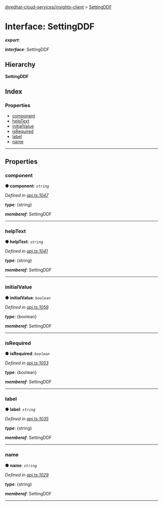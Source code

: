[@redhat-cloud-services/insights-client](../README.md) > [SettingDDF](../interfaces/settingddf.md)

# Interface: SettingDDF

*__export__*: 

*__interface__*: SettingDDF

## Hierarchy

**SettingDDF**

## Index

### Properties

* [component](settingddf.md#component)
* [helpText](settingddf.md#helptext)
* [initialValue](settingddf.md#initialvalue)
* [isRequired](settingddf.md#isrequired)
* [label](settingddf.md#label)
* [name](settingddf.md#name)

---

## Properties

<a id="component"></a>

###  component

**● component**: *`string`*

*Defined in [api.ts:1047](https://github.com/RedHatInsights/javascript-clients/blob/master/packages/insights/api.ts#L1047)*

*__type__*: {string}

*__memberof__*: SettingDDF

___
<a id="helptext"></a>

###  helpText

**● helpText**: *`string`*

*Defined in [api.ts:1041](https://github.com/RedHatInsights/javascript-clients/blob/master/packages/insights/api.ts#L1041)*

*__type__*: {string}

*__memberof__*: SettingDDF

___
<a id="initialvalue"></a>

###  initialValue

**● initialValue**: *`boolean`*

*Defined in [api.ts:1059](https://github.com/RedHatInsights/javascript-clients/blob/master/packages/insights/api.ts#L1059)*

*__type__*: {boolean}

*__memberof__*: SettingDDF

___
<a id="isrequired"></a>

###  isRequired

**● isRequired**: *`boolean`*

*Defined in [api.ts:1053](https://github.com/RedHatInsights/javascript-clients/blob/master/packages/insights/api.ts#L1053)*

*__type__*: {boolean}

*__memberof__*: SettingDDF

___
<a id="label"></a>

###  label

**● label**: *`string`*

*Defined in [api.ts:1035](https://github.com/RedHatInsights/javascript-clients/blob/master/packages/insights/api.ts#L1035)*

*__type__*: {string}

*__memberof__*: SettingDDF

___
<a id="name"></a>

###  name

**● name**: *`string`*

*Defined in [api.ts:1029](https://github.com/RedHatInsights/javascript-clients/blob/master/packages/insights/api.ts#L1029)*

*__type__*: {string}

*__memberof__*: SettingDDF

___

